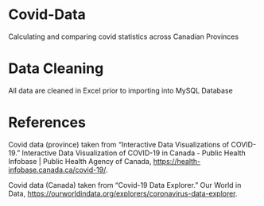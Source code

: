 # Covid-Data

Calculating and comparing covid statistics across Canadian Provinces

# Data Cleaning

All data are cleaned in Excel prior to importing into MySQL Database

# References

Covid data (province) taken from “Interactive Data Visualizations of COVID-19.” Interactive Data Visualization of COVID-19 in Canada - Public Health Infobase | Public Health Agency of Canada, https://health-infobase.canada.ca/covid-19/. 

Covid data (Canada) taken from “Covid-19 Data Explorer.” Our World in Data, https://ourworldindata.org/explorers/coronavirus-data-explorer. 
